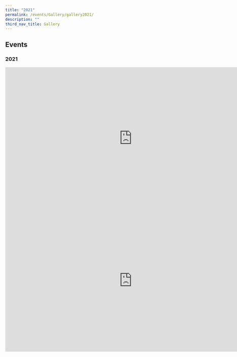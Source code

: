 ```yaml
---
title: "2021"
permalink: /events/Gallery/gallery2021/
description: ""
third_nav_title: Gallery
---
```

## Events

### 2021


<iframe allowfullscreen="true" height="450" width="800" frameborder="0" src="https://docs.google.com/presentation/d/e/2PACX-1vQkJ0JwLGFzBPsA-04YoGNwNirbowIPZiDhLKLnzWV_4TctOrniWIp27Pp8JF_8239AVSDABBAMpSQw/embed?start=false&amp;loop=false&amp;delayms=3000"></iframe>

<iframe allowfullscreen="true" height="450" width="800" frameborder="0" src="https://docs.google.com/presentation/d/e/2PACX-1vTfMss6OuIs_QeIo7CITq8L_1NUiVbH7XkV6lzHkmxNANEqEpkqJ9EunnXWzIIYm-Gfe43SCGNSE6zB/embed?start=false&amp;loop=false&amp;delayms=3000"></iframe>